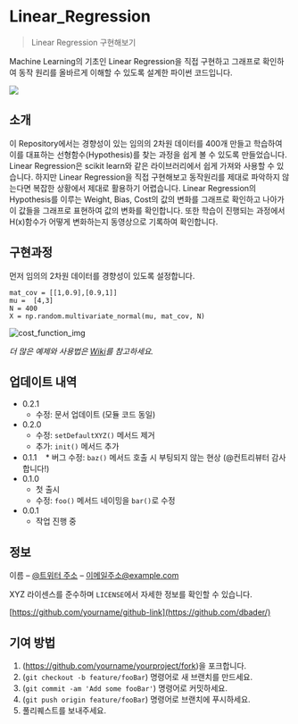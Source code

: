 # Linear_Regression
> Linear Regression 구현해보기

Machine Learning의 기초인 Linear Regression을 직접 구현하고 그래프로 확인하여 동작 원리를 올바르게 이해할 수 있도록 설계한 파이썬 코드입니다.

![](../header.png)

## 소개

이 Repository에서는 경향성이 있는 임의의 2차원 데이터를 400개 만들고 학습하여 이를 대표하는 선형함수(Hypothesis)를 찾는 과정을 쉽게 볼 수 있도록 만들었습니다. Linear Regression은 scikit learn와 같은 라이브러리에서 쉽게 가져와 사용할 수 있습니다. 하지만 Linear Regression을 직접 구현해보고 동작원리를 제대로 파악하지 않는다면 복잡한 상황에서 제대로 활용하기 어렵습니다.  Linear Regression의 Hypothesis를 이루는 Weight, Bias, Cost의 값의 변화를 그래프로 확인하고 나아가 이 값들을 그래프로 표현하여 값의 변화를 확인합니다. 또한 학습이 진행되는 과정에서 H(x)함수가 어떻게 변화하는지 동영상으로 기록하여 확인합니다.

## 구현과정

먼저 임의의 2차원 데이터를 경향성이 있도록 설정합니다.
```
mat_cov = [[1,0.9],[0.9,1]]
mu =  [4,3]
N = 400
X = np.random.multivariate_normal(mu, mat_cov, N)
```
![cost_function_img](wldnd9443/Linear_Regression/cost_function.png)



_더 많은 예제와 사용법은 [Wiki][wiki]를 참고하세요._


## 업데이트 내역

* 0.2.1
    * 수정: 문서 업데이트 (모듈 코드 동일)
* 0.2.0
    * 수정: `setDefaultXYZ()` 메서드 제거
    * 추가: `init()` 메서드 추가
* 0.1.1
    * 버그 수정: `baz()` 메서드 호출 시 부팅되지 않는 현상 (@컨트리뷰터 감사합니다!)
* 0.1.0
    * 첫 출시
    * 수정: `foo()` 메서드 네이밍을 `bar()`로 수정
* 0.0.1
    * 작업 진행 중

## 정보

이름 – [@트위터 주소](https://twitter.com/dbader_org) – 이메일주소@example.com

XYZ 라이센스를 준수하며 ``LICENSE``에서 자세한 정보를 확인할 수 있습니다.

[https://github.com/yourname/github-link](https://github.com/dbader/)

## 기여 방법

1. (<https://github.com/yourname/yourproject/fork>)을 포크합니다.
2. (`git checkout -b feature/fooBar`) 명령어로 새 브랜치를 만드세요.
3. (`git commit -am 'Add some fooBar'`) 명령어로 커밋하세요.
4. (`git push origin feature/fooBar`) 명령어로 브랜치에 푸시하세요. 
5. 풀리퀘스트를 보내주세요.

<!-- Markdown link & img dfn's -->
[npm-image]: https://img.shields.io/npm/v/datadog-metrics.svg?style=flat-square
[npm-url]: https://npmjs.org/package/datadog-metrics
[npm-downloads]: https://img.shields.io/npm/dm/datadog-metrics.svg?style=flat-square
[travis-image]: https://img.shields.io/travis/dbader/node-datadog-metrics/master.svg?style=flat-square
[travis-url]: https://travis-ci.org/dbader/node-datadog-metrics
[wiki]: https://github.com/yourname/yourproject/wiki
